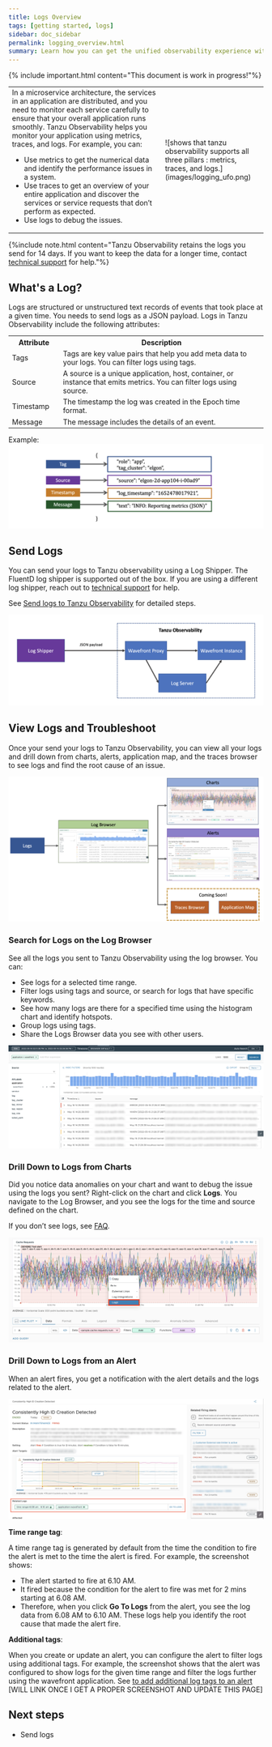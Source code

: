 ```yaml
---
title: Logs Overview
tags: [getting started, logs]
sidebar: doc_sidebar
permalink: logging_overview.html
summary: Learn how you can get the unified observability experience with Tanzu Observability using metrics, traces, and logs.
---
```


{% include important.html content="This document is work in progress!"%}

 <table style="width: 100%;">
<tbody>
<tr>
  <td width="60%" >
    In a microservice architecture, the services in an application are distributed, and you need to monitor each service carefully to ensure that your overall application runs smoothly. Tanzu Observability helps you monitor your application using metrics, traces, and logs.
    For example, you can: 
    <ul>
      <li> 
        Use metrics to get the numerical data and identify the performance issues in a system. 
      </li>
      <li> 
        Use traces to get an overview of your entire application and discover the services or service requests that don’t perform as expected.
      </li>
      <li> 
        Use logs to debug the issues.
      </li>
    </ul>
  </td>
  <td width="40%" markdown="span">
    ![shows that tanzu observability supports all three pillars : metrics, traces, and logs.](images/logging_ufo.png)
  </td>
</tr>
</tbody>
</table>




{%include note.html content="Tanzu Observability retains the logs you send for 14 days. If you want to keep the data for a longer time, contact [technical support](https://docs.wavefront.com/wavefront_support_feedback.html#support) for help."%}

## What's a Log?

Logs are structured or unstructured text records of events that took place at a given time. You needs to send logs as a JSON payload. 
Logs in Tanzu Observability include the following attributes:

<table style="width: 100;">
  <tr>
    <th width="20%">
      Attribute
    </th>
    <th width="80%">
      Description
    </th>
  </tr>
  <tr>
    <td>
       Tags
    </td>
    <td>
      Tags are key value pairs that help you add meta data to your logs. You can filter logs using tags.
    </td>
  </tr>
  <tr>
    <td>
      Source
    </td>
    <td markdown="span">
      A source is a unique application, host, container, or instance that emits metrics. You can filter logs using source.
    </td>
  </tr>
  <tr>
    <td>
      Timestamp
    </td>
    <td>
      The timestamp the log was created in the Epoch time format.
    </td>
  </tr>
  <tr>
    <td>
      Message
    </td>
    <td>
      The message includes the details of an event.
    </td>
  </tr>
</table>

Example:
![Gives an overview of the attributes in a log. They are listed in the table below](images/logging_log_image.png)


## Send Logs

You can send your logs to Tanzu observability using a Log Shipper. The FluentD log shipper is supported out of the box. If you are using a different log shipper, reach out to [technical support](https://docs.wavefront.com/wavefront_support_feedback.html#support) for help.

See [Send logs to Tanzu Observability](logging_send_logs.html) for detailed steps.

![the images shows how logs are sent from a log shipper to the tanzu observability components](images/loggging_send_logs.png)


## View Logs and Troubleshoot

Once your send your logs to Tanzu Observability, you can view all your logs and drill down from charts, alerts, application map, and the traces browser to see logs and find the root cause of an issue.

![this diagram shows all the UIs that link to logs. they are explained in this section.](images/logging_all_ui.png)

### Search for Logs on the Log  Browser

See all the logs you sent to Tanzu Observability using the log browser. You can:

* See logs for a selected time range.
* Filter logs using tags and source, or search for logs that have specific keywords.
* See how many logs are there for a specified time using the histogram chart and identify hotspots.
* Group logs using tags.
* Share the Logs Browser data you see with other users.

![a screenshot of the log browser](images/logging_log_browser.png)

### Drill Down to Logs from Charts

Did you notice data anomalies on your chart and want to debug the issue using the logs you sent? Right-click on the chart and click **Logs**. You navigate to the Log Browser, and you see the logs for the time and source defined on the chart.

If you don’t see logs, see [FAQ](logging_faq.html#dont-see-logs-when-drilling-down-from-a-chart).

![A screenshot of a chart when you right click it . Click logs to go to the log browser](images/logging_charts_to_logs.png)

### Drill Down to Logs from an Alert

When an alert fires, you get a notification with the alert details and the logs related to the alert.

![A screenshot of an alert with the logs tags](images/logging_alerts_to_logs.png)

**Time range tag**:

A time range tag is generated by default from the time the condition to fire the alert is met to the time the alert is fired. 
For example, the screenshot shows:
* The alert started to fire at 6.10 AM. 
* It fired because the condition for the alert to fire was met for 2 mins starting at 6.08 AM. 
* Therefore, when you click **Go To Logs** from the alert, you see the log data from 6.08 AM to 6.10 AM. These logs help you identify the root cause that made the alert fire.

**Additional tags**:

When you create or update an alert, you can configure the alert to filter logs using additional tags. For example, the screenshot shows that the alert was configured to show logs for the given time range and filter the logs further using the wavefront application. See [to add additional log tags to an alert ]()[WILL LINK ONCE I GET A PROPER SCREENSHOT AND UPDATE THIS PAGE]

## Next steps

* Send logs
